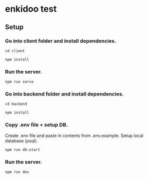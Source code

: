 # enkidoo test

## Setup
### Go into client folder and install dependencies.
```
cd client
```
```
npm install
```

### Run the server.
```
npm run serve
```

### Go into backend folder and install dependencies.
```
cd backend
```
```
npm install
```

### Copy .env file + setup DB.
Create .env file and paste in contents from .env.example.
Setup local database (psql).
```
npm run db:start
```

### Run the server.
```
npm run dev
```
